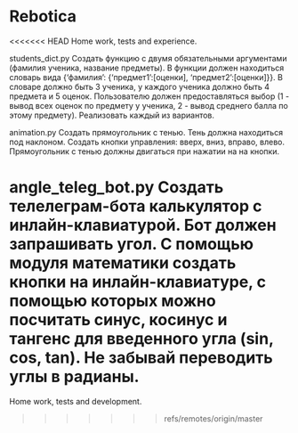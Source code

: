 # Rebotica
<<<<<<< HEAD
Home work, tests and experience.

students_dict.py
Создать функцию с двумя обязательными аргументами (фамилия ученика, название предметы). В функции должен находиться словарь вида {‘фамилия’: {‘предмет1’:[оценки], ‘предмет2’:[оценки]}}. В словаре должно быть 3 ученика, у каждого ученика должно быть 4 предмета и 5 оценок. Пользователю должен предоставляться выбор (1 - вывод всех оценок по предмету у ученика, 2 - вывод среднего балла по этому предмету). Реализовать каждый из вариантов.

animation.py
Создать прямоугольник с тенью. Тень должна находиться под наклоном. Создать кнопки управления: вверх, вниз, вправо, влево. Прямоугольник с тенью должны двигаться при нажатии на на кнопки.

angle_teleg_bot.py
Создать телелеграм-бота калькулятор с инлайн-клавиатурой. Бот должен запрашивать угол. С помощью модуля математики создать кнопки на инлайн-клавиатуре, с помощью которых можно посчитать синус, косинус и тангенс для введенного угла (sin, cos, tan). Не забывай переводить углы в радианы.
=======
Home work, tests and development.
>>>>>>> refs/remotes/origin/master
